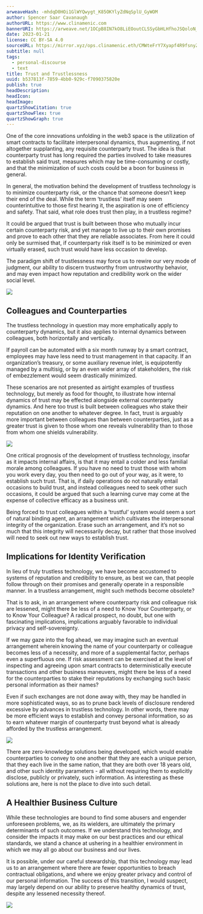 ```yaml
---
arweaveHash: -mhdqD0HOi1GlWYQwygt_K85OKYlyZdNqSplU_GyWOM
author: Spencer Saar Cavanaugh
authorURL: https://www.clinamenic.com
bannerURI: https://arweave.net/1OCpB8IN7kO8LiEOoutCLSSyGbHLHfhoJSQoloN_Y5g
date: 2023-01-21
license: CC BY-SA 4.0
sourceURL: https://mirror.xyz/ops.clinamenic.eth/CMWteFrY7Xyapf4R9fsnyZYm4Q81VUyWyeBkeo0zzDM
subtitle: null
tags:
  - personal-discourse
  - text
title: Trust and Trustlessness
uuid: b537813f-7859-4bb0-929c-f7090375820e
publish: true
headDescription:
headIcon:
headImage:
quartzShowCitation: true
quartzShowFlex: true
quartzShowGraph: true
---
```


One of the core innovations unfolding in the web3 space is the utilization of smart contracts to facilitate interpersonal dynamics, thus augmenting, if not altogether supplanting, any requisite counterparty trust. The idea is that counterparty trust has long required the parties involved to take measures to establish said trust, measures which may be time-consuming or costly, and that the minimization of such costs could be a boon for business in general.

In general, the motivation behind the development of trustless technology is to minimize counterparty risk, or the chance that someone doesn’t keep their end of the deal. While the term ‘trustless’ itself may seem counterintuitive to those first hearing it, the aspiration is one of efficiency and safety. That said, what role does trust then play, in a trustless regime?

It could be argued that trust is built between those who mutually incur certain counterparty risk, and yet manage to live up to their own promises and prove to each other that they are reliable associates. From here it could only be surmised that, if counterparty risk itself is to be minimized or even virtually erased, such trust would have less occasion to develop.

The paradigm shift of trustlessness may force us to rewire our very mode of judgment, our ability to discern trustworthy from untrustworthy behavior, and may even impact how reputation and credibility work on the wider social level.

![](https://images.mirror-media.xyz/publication-images/WSiw2baQYqucoaFYWz6xR.png)

## Colleagues and Counterparties

The trustless technology in question may more emphatically apply to counterparty dynamics, but it also applies to internal dynamics between colleagues, both horizontally and vertically.

If payroll can be automated with a six month runway by a smart contract, employees may have less need to trust management in that capacity. If an organization’s treasury, or some auxiliary revenue inlet, is equipotently managed by a multisig, or by an even wider array of stakeholders, the risk of embezzlement would seem drastically minimized.

These scenarios are not presented as airtight examples of trustless technology, but merely as food for thought, to illustrate how internal dynamics of trust may be effected alongside external counterparty dynamics. And here too trust is built between colleagues who stake their reputation on one another to whatever degree. In fact, trust is arguably more important between colleagues than between counterparties, just as a greater trust is given to those whom one reveals vulnerability than to those from whom one shields vulnerability.

![](https://images.mirror-media.xyz/publication-images/Avoe7UiBic7hlpA0IIE3Y.png)

One critical prognosis of the development of trustless technology, insofar as it impacts internal affairs, is that it may entail a colder and less familial morale among colleagues. If you have no need to trust those with whom you work every day, you then need to go out of your way, as it were, to establish such trust. That is, if daily operations do not naturally entail occasions to build trust, and instead colleagues need to seek other such occasions, it could be argued that such a learning curve may come at the expense of collective efficacy as a business unit.

Being forced to trust colleagues within a ‘trustful’ system would seem a sort of natural binding agent, an arrangement which cultivates the interpersonal integrity of the organization. Erase such an arrangement, and it’s not so much that this integrity will necessarily decay, but rather that those involved will need to seek out new ways to establish trust.

## Implications for Identity Verification

In lieu of truly trustless technology, we have become accustomed to systems of reputation and credibility to ensure, as best we can, that people follow through on their promises and generally operate in a responsible manner. In a trustless arrangement, might such methods become obsolete?

That is to ask, in an arrangement where counterparty risk and colleague risk are lessened, might there be less of a need to Know Your Counterparty, or to Know Your Colleague? A radical prospect, no doubt, but one with fascinating implications, implications arguably favorable to individual privacy and self-sovereignty.

If we may gaze into the fog ahead, we may imagine such an eventual arrangement wherein knowing the name of your counterparty or colleague becomes less of a necessity, and more of a supplemental factor, perhaps even a superfluous one. If risk assessment can be exercised at the level of inspecting and agreeing upon smart contracts to deterministically execute transactions and other business maneuvers, might there be less of a need for the counterparties to stake their reputations by exchanging such basic personal information as their names?

Even if such exchanges are not done away with, they may be handled in more sophisticated ways, so as to prune back levels of disclosure rendered excessive by advances in trustless technology. In other words, there may be more efficient ways to establish and convey personal information, so as to earn whatever margin of counterparty trust beyond what is already afforded by the trustless arrangement.

![](https://images.mirror-media.xyz/publication-images/6N7GGgSvuiJt93G_aLO94.png)

There are zero-knowledge solutions being developed, which would enable counterparties to convey to one another that they are each a unique person, that they each live in the same nation, that they are both over 18 years old, and other such identity parameters - all without requiring them to explicitly disclose, publicly or privately, such information. As interesting as these solutions are, here is not the place to dive into such detail.

## A Healthier Business Culture

While these technologies are bound to find some abusers and engender unforeseen problems, we, as its wielders, are ultimately the primary determinants of such outcomes. If we understand this technology, and consider the impacts it may make on our best practices and our ethical standards, we stand a chance at ushering in a healthier environment in which we may all go about our business and our lives.

It is possible, under our careful stewardship, that this technology may lead us to an arrangement where there are fewer opportunities to breach contractual obligations, and where we enjoy greater privacy and control of our personal information. The success of this transition, I would suspect, may largely depend on our ability to preserve healthy dynamics of trust, despite any lessened necessity thereof.

![](https://images.mirror-media.xyz/publication-images/B4IsXkfoRSKdoJBKzLo_n.png)
